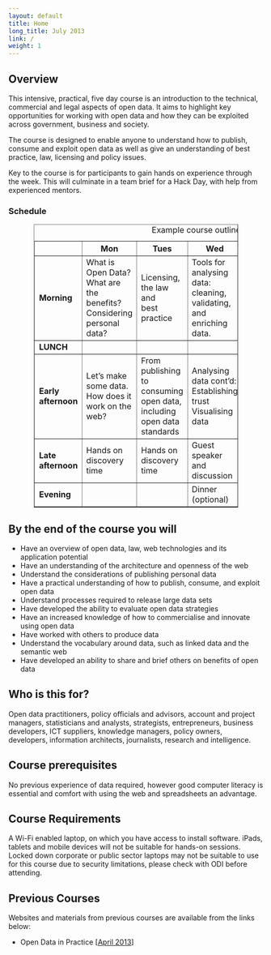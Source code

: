 ```yaml
---
layout: default
title: Home
long_title: July 2013
link: /
weight: 1
---
```


## Overview

This intensive, practical, five day course is an introduction to the technical, commercial and legal aspects of open data. It aims to  highlight key opportunities for working with open data and how they can be exploited across government, business and society.


The course is designed to enable anyone to understand how to publish, consume and exploit open data as well as give an understanding of best practice, law, licensing and policy issues.


Key to the course is for participants to gain hands on experience through the week. This will culminate in a team brief for a Hack Day, with help from experienced mentors.

### Schedule
<div align="center">
<table class="table" border="1" cellpadding="1" cellspacing="1" style="width:80%">
	<thead>
		<tr>
			<th scope="col">&nbsp;</th>
			<th scope="col">Mon</th>
			<th scope="col">Tues</th>
			<th scope="col">Wed</th>
			<th scope="col">Thursday</th>
			<th scope="col">Fri</th>
		</tr>
	</thead>
	<caption>Example course outline</caption>
	<tbody>
		<tr>
			<td><strong>Morning</strong></td>
			<td>What is Open Data? What are the benefits? Considering personal data?</td>
			<td>Licensing, the law and<br>
			best practice</td>
			<td>Tools for analysing data: cleaning, validating, and enriching data.</td>
			<td>Business and open data:<br>
			benefits, applications, value propositions</td>
			<td>
			Hack Day in teams: Time with mentors
			</td>
		</tr>
		<tr>
			<td><strong>LUNCH</strong></td>
			<td>&nbsp;</td>
			<td>&nbsp;</td>
			<td>&nbsp;</td>
			<td>&nbsp;</td>
			<td>&nbsp;</td>
		</tr>
		<tr>
			<td><strong>Early afternoon</strong></td>
			<td>Let’s make some data. How does it work on the web?</td>
			<td>From<br>
			publishing to consuming open data, including open data standards</td>
			<td>Analysing data cont’d:<br>
			Establishing trust<br>
			Visualising data</td>
			<td>Innovating with open data</td>
			<td>Hack Day continues</td>
		</tr>
		<tr>
			<td><strong>Late afternoon</strong></td>
			<td>Hands on discovery time</td>
			<td>Hands on discovery time</td>
			<td>Guest speaker and discussion</td>
			<td>Team briefing for Hack Day</td>
			<td>Hack presentation, prizes, drinks</td>
		</tr>
		<tr>
			<td><strong>Evening</strong></td>
			<td>&nbsp;</td>
			<td>&nbsp;</td>
			<td>Dinner (optional)</td>
			<td>Team time (optional)</td>
			<td>&nbsp;</td>
		</tr>
	</tbody>
</table>
</div>

## By the end of the course you will 

* Have an overview of open data, law, web technologies and its application potential
* Have an understanding of the architecture and openness of the web
* Understand the considerations of publishing personal data
* Have a practical understanding of how to publish, consume, and exploit open data
* Understand processes required to release large data sets
* Have developed the ability to evaluate open data strategies
* Have an increased knowledge of how to commercialise and innovate using open data
* Have worked with others to produce data
* Understand the vocabulary around data, such as linked data and the semantic web
* Have developed an ability to share and brief others on benefits of open data

## Who is this for? 

Open data practitioners, policy officials and advisors, account and project managers, statisticians and analysts, strategists, entrepreneurs, business developers, ICT suppliers, knowledge managers, policy owners, developers, information architects, journalists, research and intelligence.

## Course prerequisites 

No previous experience of data required, however good computer literacy is essential and comfort with using the web and spreadsheets an advantage.

## Course Requirements 

A Wi-Fi enabled laptop, on which you have access to install software. iPads, tablets and mobile devices will not be suitable for hands-on sessions. Locked down corporate or public sector laptops may not be suitable to use for this course due to security limitations, please check with ODI before attending.

## Previous Courses

Websites and materials from previous courses are available from the links below:

* Open Data in Practice \[[April 2013](http://odinprac.theodi.org/April_2013/)\]
